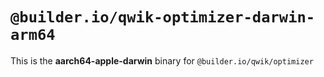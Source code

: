 # `@builder.io/qwik-optimizer-darwin-arm64`

This is the **aarch64-apple-darwin** binary for `@builder.io/qwik/optimizer`
